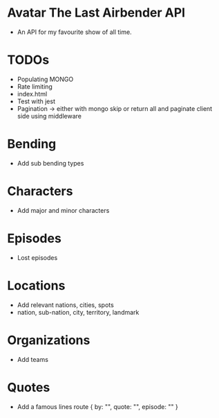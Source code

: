 # Avatar The Last Airbender API

* An API for my favourite show of all time.



# TODOs

* Populating MONGO
* Rate limiting
* index.html
* Test with jest
* Pagination -> either with mongo skip or return all and paginate client side using middleware



# Bending
* Add sub bending types


# Characters
* Add major and minor characters


# Episodes
* Lost episodes

# Locations
* Add relevant nations, cities, spots
* nation, sub-nation, city, territory, landmark


# Organizations
* Add teams

# Quotes
* Add a famous lines route { by: "", quote: "", episode: "" }